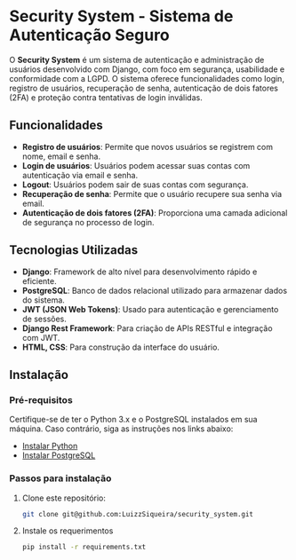 # Security System - Sistema de Autenticação Seguro

O **Security System** é um sistema de autenticação e administração de usuários desenvolvido com Django, com foco em segurança, usabilidade e conformidade com a LGPD. O sistema oferece funcionalidades como login, registro de usuários, recuperação de senha, autenticação de dois fatores (2FA) e proteção contra tentativas de login inválidas.

## Funcionalidades

- **Registro de usuários**: Permite que novos usuários se registrem com nome, email e senha.
- **Login de usuários**: Usuários podem acessar suas contas com autenticação via email e senha.
- **Logout**: Usuários podem sair de suas contas com segurança.
- **Recuperação de senha**: Permite que o usuário recupere sua senha via email.
- **Autenticação de dois fatores (2FA)**: Proporciona uma camada adicional de segurança no processo de login.

## Tecnologias Utilizadas

- **Django**: Framework de alto nível para desenvolvimento rápido e eficiente.
- **PostgreSQL**: Banco de dados relacional utilizado para armazenar dados do sistema.
- **JWT (JSON Web Tokens)**: Usado para autenticação e gerenciamento de sessões.
- **Django Rest Framework**: Para criação de APIs RESTful e integração com JWT.
- **HTML, CSS**: Para construção da interface do usuário.

## Instalação

### Pré-requisitos

Certifique-se de ter o Python 3.x e o PostgreSQL instalados em sua máquina. Caso contrário, siga as instruções nos links abaixo:

- [Instalar Python](https://www.python.org/downloads/)
- [Instalar PostgreSQL](https://www.postgresql.org/download/)

### Passos para instalação

1. Clone este repositório:
   ```bash
   git clone git@github.com:LuizzSiqueira/security_system.git

2. Instale os requerimentos
   ```bash
   pip install -r requirements.txt   
